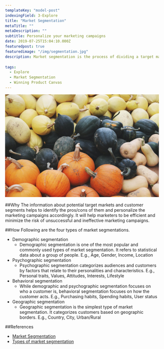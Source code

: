 ```yaml
---
templateKey: "model-post"
indexingField: 3-Explore
title: "Market Segmentation"
metaTitle: ""
metaDescription: ""
subtitle: Personalize your marketing campaigns
date: 2019-07-25T15:04:10.000Z
featuredpost: true
featuredimage: "/img/segmentation.jpg"
description: Market segmentation is the process of dividing a target market into smaller, more defined categories. It segments customers and audiences into groups that share similar characteristics, such as demographics, interests, needs, or location.

tags:
  - Explore
  - Market Segmentation
  - Winning Product Canvas
---
```


![Market Segmentation](/img/segmentation.jpg)

##Why
The information about potential target markets and customer segments helps to identify the pros/cons of them and personalize the marketing campaigns accordingly. It will help marketers to be efficient and minimize the risk of unsuccessful and ineffective marketing campaigns. 

##How
Following are the four types of market segmentations.
- Demographic segmentation
  - Demographic segmentation is one of the most popular and commonly used types of market segmentation. It refers to statistical data about a group of people. E.g., Age, Gender, Income, Location
- Psychographic segmentation
  - Psychographic segmentation categorizes audiences and customers by factors that relate to their personalities and characteristics. E.g., Personal traits, Values, Attitudes, Interests, Lifestyle
- Behavioral segmentation
  - While demographic and psychographic segmentation focuses on who a customer is, behavioral segmentation focuses on how the customer acts. E.g., Purchasing habits, Spending habits, User status
- Geographic segmentation
  - Geographic segmentation is the simplest type of market segmentation. It categorizes customers based on geographic borders. E.g., Country, City, Urban/Rural


##References

- [Market Segmentation](https://trackmaven.com/marketing-dictionary/market-segmentation/)
- [Types of market segmentation](https://blog.alexa.com/types-of-market-segmentation/)